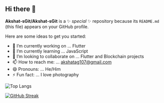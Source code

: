 ## Hi there 👋


**Akshat-sGit/Akshat-sGit** is a ✨ _special_ ✨ repository because its `README.md` (this file) appears on your GitHub profile.

Here are some ideas to get you started:

- 🔭 I’m currently working on ... Flutter
- 🌱 I’m currently learning ... JavaScript
- 👯 I’m looking to collaborate on ... Flutter and Blockchain projects
- 📫 How to reach me: ... akshatag107@gmail.com
- 😄 Pronouns: ... He/Him
- ⚡ Fun fact: ... I love photography



![Top Langs](https://github-readme-stats.vercel.app/api/top-langs/?username=Akshat-sGit&size_weight=0.5&count_weight=0.5)


[![GitHub Streak](https://github-readme-streak-stats.herokuapp.com/?user=Akshat-sGit)](https://git.io/streak-stats)
